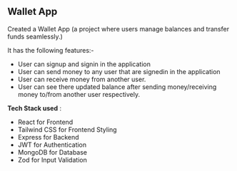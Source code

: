 ## Wallet App

Created a Wallet App (a project where users manage balances and transfer funds seamlessly.) 

It has the following features:-
- User can signup and signin in the application
- User can send money to any user that are signedin in the application
- User can receive money from another user.
- User can see there updated balance after sending money/receiving money to/from another user respectively.


**Tech Stack used** :
-  React for Frontend
- Tailwind CSS for Frontend Styling
- Express for Backend 
- JWT for Authentication
- MongoDB for Database
- Zod for Input Validation
